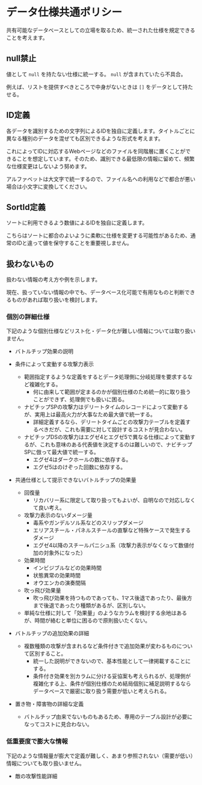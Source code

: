 # データ仕様共通ポリシー

共有可能なデータベースとしての立場を取るため、統一された仕様を規定できることを考えます。

## null禁止

値として `null` を持たない仕様に統一する。 `null` が含まれていたら不具合。

例えば、リストを提供すべきところで中身がないときは `[]` をデータとして持たせる。

## ID定義

各データを識別するための文字列によるIDを独自に定義します。タイトルごとに異なる種別のデータを混ぜても区別できるような形式を考えます。

これによってIDに対応するWebページなどのファイルを同階層に置くことができることを想定しています。そのため、識別できる最低限の情報に留めて、頻繁な仕様変更はしないよう努めます。

アルファベットは大文字で統一するので、ファイル名への利用などで都合が悪い場合は小文字に変換してください。

## SortId定義

ソートに利用できるよう数値によるIDを独自に定義します。

こちらはソートに都合のよいように柔軟に仕様を変更する可能性があるため、通常のIDと違って値を保守することを重要視しません。

## 扱わないもの

扱わない情報の考え方や例を示します。

現在、扱っていない情報の中でも、データベース化可能で有用なものと判断できるものがあれば取り扱いを検討します。

### 個別の詳細仕様

下記のような個別仕様などリスト化・データ化が難しい情報については取り扱いません。

- バトルチップ効果の説明
- 条件によって変動する攻撃力表示
  - 範囲指定するような定義をするとデータ処理側に分岐処理を要求するなど複雑化する。
    - 何に由来して範囲が定まるのかが個別仕様のため統一的に取り扱うことができず、処理側でも扱いに困る。
  - ナビチップSPの攻撃力はデリートタイムのレコードによって変動するが、実用上は最高火力が大事なため最大値で統一する。
    - 詳細定義するなら、デリートタイムごとの攻撃力テーブルを定義するべきだが、これも需要に対して設計するコストが見合わない。
  - ナビチップDSの攻撃力はエグゼ4とエグゼ5で異なる仕様によって変動するが、これも意味のある代表値を決定するのは難しいので、ナビチップSPに倣って最大値で統一する。
    - エグゼ4はダークホールの数に依存する。
    - エグゼ5はのけぞった回数に依存する。
- 共通仕様として提示できないバトルチップの効果量
  - 回復量
    - リカバリー系に限定して取り扱ってもよいが、自明なので対応しなくて良い考え。
  - 攻撃力表示のないダメージ量
    - 毒系やガンデルソル系などのスリップダメージ
    - エリアスチール・パネルスチールの直撃など特殊ケースで発生するダメージ
    - エグゼ4以降のスチールパニシュ系（攻撃力表示がなくなって数値付加の対象外になった）
  - 効果時間
    - インビジブルなどの効果時間
    - 状態異常の効果時間
    - オウエンカの演奏間隔
  - 吹っ飛び効果量
    - 吹っ飛び効果を持つものであっても、1マス後退であったり、最後方まで後退であったり種類があるが、区別しない。
  - 単純な仕様に対して「効果量」のようなカラムを検討する余地はあるが、時間が絡むと単位に困るので原則扱いたくない。
- バトルチップの追加効果の詳細
  - 複数種類の攻撃が含まれるなど条件付きで追加効果が変わるものについて区別すること。
    - 統一した説明ができないので、基本性能として一律掲載することにする。
    - 条件付き効果を別カラムに分ける妥協案も考えられるが、処理側が複雑化する上、条件が個別仕様のため結局個別に補足説明するならデータベースで厳密に取り扱う需要が低いと考えられる。

- 置き物・障害物の詳細な定義
  - バトルチップ由来でないものもあるため、専用のテーブル設計が必要になってコストに見合わない。

### 低重要度で膨大な情報

下記のような情報量が膨大で定義が難しく、あまり参照されない（需要が低い）情報についても取り扱いません。

- 敵の攻撃性能詳細

